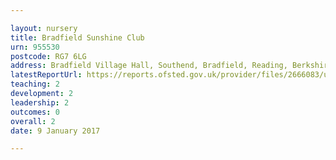 ```yaml
---

layout: nursery
title: Bradfield Sunshine Club
urn: 955530
postcode: RG7 6LG
address: Bradfield Village Hall, Southend, Bradfield, Reading, Berkshire, RG7 6LG
latestReportUrl: https://reports.ofsted.gov.uk/provider/files/2666083/urn/955530.pdf
teaching: 2
development: 2
leadership: 2
outcomes: 0
overall: 2
date: 9 January 2017

---
```

